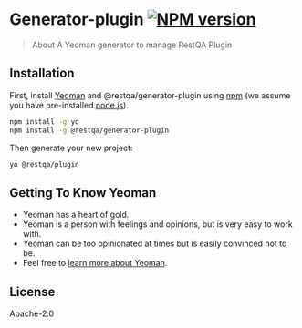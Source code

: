 # Generator-plugin [![NPM version][npm-image]][npm-url]

> About A Yeoman generator to manage RestQA Plugin

## Installation

First, install [Yeoman](http://yeoman.io) and @restqa/generator-plugin using [npm](https://www.npmjs.com/) (we assume you have pre-installed [node.js](https://nodejs.org/)).

```bash
npm install -g yo
npm install -g @restqa/generator-plugin
```

Then generate your new project:

```bash
yo @restqa/plugin
```

## Getting To Know Yeoman

 * Yeoman has a heart of gold.
 * Yeoman is a person with feelings and opinions, but is very easy to work with.
 * Yeoman can be too opinionated at times but is easily convinced not to be.
 * Feel free to [learn more about Yeoman](http://yeoman.io/).

## License

Apache-2.0


[npm-image]: https://badge.fury.io/js/@restqa/generator-plugin.svg
[npm-url]: https://npmjs.org/package/@restqa/generator-plugin
